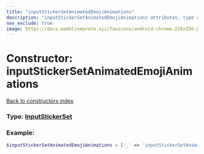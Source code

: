 ```yaml
---
title: "inputStickerSetAnimatedEmojiAnimations"
description: "inputStickerSetAnimatedEmojiAnimations attributes, type and example"
nav_exclude: true
image: https://docs.madelineproto.xyz/favicons/android-chrome-256x256.png
---
```

# Constructor: inputStickerSetAnimatedEmojiAnimations  
[Back to constructors index](index.md)






### Type: [InputStickerSet](../types/InputStickerSet.md)


### Example:

```php
$inputStickerSetAnimatedEmojiAnimations = ['_' => 'inputStickerSetAnimatedEmojiAnimations'];
```  
